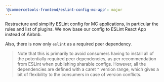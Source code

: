 ```yaml
---
'@commercetools-frontend/eslint-config-mc-app': major
---
```


Restructure and simplify ESLint config for MC applications, in particular the rules and list of plugins.
We now base our config to ESLint React App instead of Airbnb.

Also, there is now only `eslint` as a required peer dependency.

> Note that this is primarily to avoid consumers having to install all of the potentially required peer dependencies, as per recommendation from ESLint when publishing sharable configs.
> However, all the dependencies are defined with a caret `^` version range, which gives a bit of flexibility to the consumers in case of version conflicts.
